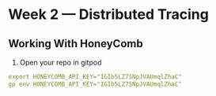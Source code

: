 # Week 2 — Distributed Tracing

## Working With HoneyComb
1. Open your repo in gitpod
```yaml
export HONEYCOMB_API_KEY="IGIb5LZ7SNpJVAUmqlZhaC"
gp env HONEYCOMB_API_KEY="IGIb5LZ7SNpJVAUmqlZhaC"
```

